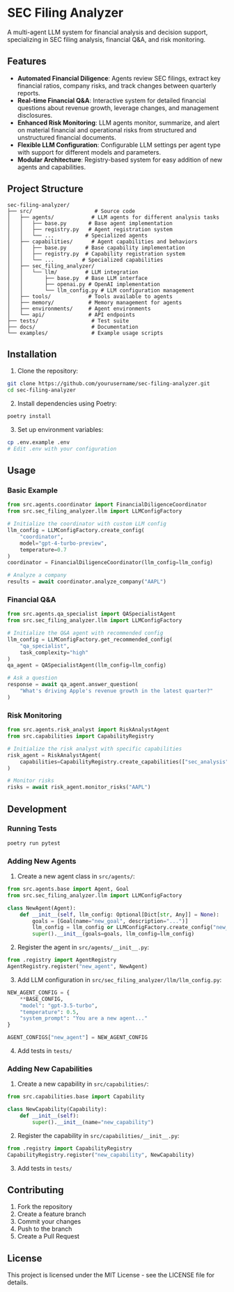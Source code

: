 # SEC Filing Analyzer

A multi-agent LLM system for financial analysis and decision support, specializing in SEC filing analysis, financial Q&A, and risk monitoring.

## Features

- **Automated Financial Diligence**: Agents review SEC filings, extract key financial ratios, company risks, and track changes between quarterly reports.
- **Real-time Financial Q&A**: Interactive system for detailed financial questions about revenue growth, leverage changes, and management disclosures.
- **Enhanced Risk Monitoring**: LLM agents monitor, summarize, and alert on material financial and operational risks from structured and unstructured financial documents.
- **Flexible LLM Configuration**: Configurable LLM settings per agent type with support for different models and parameters.
- **Modular Architecture**: Registry-based system for easy addition of new agents and capabilities.

## Project Structure

```
sec-filing-analyzer/
├── src/                    # Source code
│   ├── agents/            # LLM agents for different analysis tasks
│   │   ├── base.py       # Base agent implementation
│   │   ├── registry.py   # Agent registration system
│   │   └── ...          # Specialized agents
│   ├── capabilities/      # Agent capabilities and behaviors
│   │   ├── base.py      # Base capability implementation
│   │   ├── registry.py  # Capability registration system
│   │   └── ...         # Specialized capabilities
│   ├── sec_filing_analyzer/
│   │   └── llm/         # LLM integration
│   │       ├── base.py  # Base LLM interface
│   │       ├── openai.py # OpenAI implementation
│   │       └── llm_config.py # LLM configuration management
│   ├── tools/            # Tools available to agents
│   ├── memory/           # Memory management for agents
│   ├── environments/     # Agent environments
│   └── api/              # API endpoints
├── tests/                 # Test suite
├── docs/                  # Documentation
└── examples/              # Example usage scripts
```

## Installation

1. Clone the repository:
```bash
git clone https://github.com/yourusername/sec-filing-analyzer.git
cd sec-filing-analyzer
```

2. Install dependencies using Poetry:
```bash
poetry install
```

3. Set up environment variables:
```bash
cp .env.example .env
# Edit .env with your configuration
```

## Usage

### Basic Example

```python
from src.agents.coordinator import FinancialDiligenceCoordinator
from src.sec_filing_analyzer.llm import LLMConfigFactory

# Initialize the coordinator with custom LLM config
llm_config = LLMConfigFactory.create_config(
    "coordinator",
    model="gpt-4-turbo-preview",
    temperature=0.7
)
coordinator = FinancialDiligenceCoordinator(llm_config=llm_config)

# Analyze a company
results = await coordinator.analyze_company("AAPL")
```

### Financial Q&A

```python
from src.agents.qa_specialist import QASpecialistAgent
from src.sec_filing_analyzer.llm import LLMConfigFactory

# Initialize the Q&A agent with recommended config
llm_config = LLMConfigFactory.get_recommended_config(
    "qa_specialist",
    task_complexity="high"
)
qa_agent = QASpecialistAgent(llm_config=llm_config)

# Ask a question
response = await qa_agent.answer_question(
    "What's driving Apple's revenue growth in the latest quarter?"
)
```

### Risk Monitoring

```python
from src.agents.risk_analyst import RiskAnalystAgent
from src.capabilities import CapabilityRegistry

# Initialize the risk analyst with specific capabilities
risk_agent = RiskAnalystAgent(
    capabilities=CapabilityRegistry.create_capabilities(["sec_analysis"])
)

# Monitor risks
risks = await risk_agent.monitor_risks("AAPL")
```

## Development

### Running Tests

```bash
poetry run pytest
```

### Adding New Agents

1. Create a new agent class in `src/agents/`:
```python
from src.agents.base import Agent, Goal
from src.sec_filing_analyzer.llm import LLMConfigFactory

class NewAgent(Agent):
    def __init__(self, llm_config: Optional[Dict[str, Any]] = None):
        goals = [Goal(name="new_goal", description="...")]
        llm_config = llm_config or LLMConfigFactory.create_config("new_agent")
        super().__init__(goals=goals, llm_config=llm_config)
```

2. Register the agent in `src/agents/__init__.py`:
```python
from .registry import AgentRegistry
AgentRegistry.register("new_agent", NewAgent)
```

3. Add LLM configuration in `src/sec_filing_analyzer/llm/llm_config.py`:
```python
NEW_AGENT_CONFIG = {
    **BASE_CONFIG,
    "model": "gpt-3.5-turbo",
    "temperature": 0.5,
    "system_prompt": "You are a new agent..."
}

AGENT_CONFIGS["new_agent"] = NEW_AGENT_CONFIG
```

4. Add tests in `tests/`

### Adding New Capabilities

1. Create a new capability in `src/capabilities/`:
```python
from src.capabilities.base import Capability

class NewCapability(Capability):
    def __init__(self):
        super().__init__(name="new_capability")
```

2. Register the capability in `src/capabilities/__init__.py`:
```python
from .registry import CapabilityRegistry
CapabilityRegistry.register("new_capability", NewCapability)
```

3. Add tests in `tests/`

## Contributing

1. Fork the repository
2. Create a feature branch
3. Commit your changes
4. Push to the branch
5. Create a Pull Request

## License

This project is licensed under the MIT License - see the LICENSE file for details.
